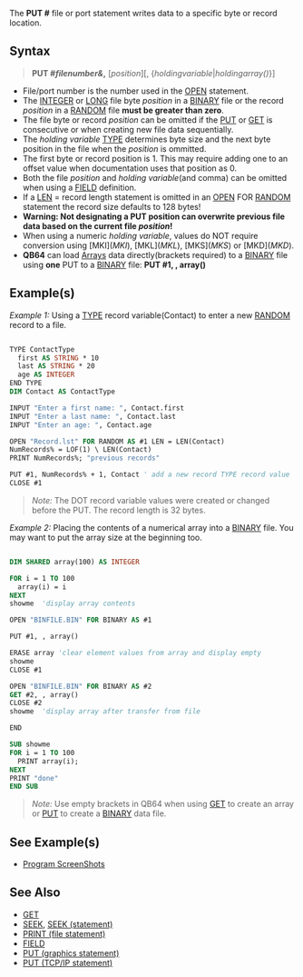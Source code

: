 The **PUT #** file or port statement writes data to a specific byte or record location.

## Syntax

> **PUT #*filenumber&*,** [*position*][, {*holdingvariable*|*holdingarray()*}]

* File/port number is the number used in the [OPEN](OPEN) statement. 
* The [INTEGER](INTEGER) or [LONG](LONG) file byte *position* in a [BINARY](BINARY) file or the record *position* in a [RANDOM](RANDOM) file **must be greater than zero**. 
* The file byte or record *position* can be omitted if the [PUT](PUT) or [GET](GET) is consecutive or when creating new file data sequentially. 
* The *holding variable* [TYPE](TYPE) determines byte size and the next byte position in the file when the *position* is ommitted.
* The first byte or record position is 1. This may require adding one to an offset value when documentation uses that position as 0.
* Both the file *position* and *holding variable*(and comma) can be omitted when using a [FIELD](FIELD) definition.
* If a [LEN](LEN) = record length statement is omitted in an [OPEN](OPEN) FOR [RANDOM](RANDOM)  statement the record size defaults to 128 bytes!
* **Warning: Not designating a PUT position can overwrite previous file data based on the current file *position*!**
* When using a numeric *holding variable*, values do NOT require conversion using [MKI$](MKI$), [MKL$](MKL$), [MKS$](MKS$) or [MKD$](MKD$).
* **QB64** can load [Arrays](Arrays) data directly(brackets required) to a [BINARY](BINARY) file using **one** PUT to a [BINARY](BINARY) file: **PUT #1, , array()**

## Example(s)

*Example 1:* Using a [TYPE](TYPE) record variable(Contact) to enter a new [RANDOM](RANDOM) record to a file.

```vb

TYPE ContactType
  first AS STRING * 10
  last AS STRING * 20
  age AS INTEGER
END TYPE
DIM Contact AS ContactType

INPUT "Enter a first name: ", Contact.first
INPUT "Enter a last name: ", Contact.last
INPUT "Enter an age: ", Contact.age

OPEN "Record.lst" FOR RANDOM AS #1 LEN = LEN(Contact)
NumRecords% = LOF(1) \ LEN(Contact)
PRINT NumRecords%; "previous records"

PUT #1, NumRecords% + 1, Contact ' add a new record TYPE record value
CLOSE #1 

```

> *Note:* The DOT record variable values were created or changed before the PUT. The record length is 32 bytes.

*Example 2:* Placing the contents of a numerical array into a [BINARY](BINARY) file. You may want to put the array size at the beginning too.

```vb

DIM SHARED array(100) AS INTEGER

FOR i = 1 TO 100
  array(i) = i
NEXT
showme  'display array contents

OPEN "BINFILE.BIN" FOR BINARY AS #1

PUT #1, , array()

ERASE array 'clear element values from array and display empty
showme
CLOSE #1

OPEN "BINFILE.BIN" FOR BINARY AS #2
GET #2, , array()
CLOSE #2
showme  'display array after transfer from file

END

SUB showme
FOR i = 1 TO 100
  PRINT array(i);
NEXT
PRINT "done"
END SUB 

```

> *Note:* Use empty brackets in QB64 when using [GET](GET) to create an array or [PUT](PUT) to create a [BINARY](BINARY) data file.

## See Example(s)

* [Program ScreenShots](Program-ScreenShots)

## See Also
 
* [GET](GET) 
* [SEEK](SEEK), [SEEK (statement)](SEEK-(statement)) 
* [PRINT (file statement)](PRINT-(file-statement)) 
* [FIELD](FIELD) 
* [PUT (graphics statement)](PUT-(graphics-statement))
* [PUT (TCP/IP statement)](PUT-(TCP/IP-statement))

